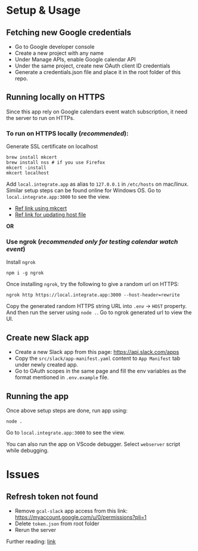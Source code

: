 # Setup & Usage

## Fetching new Google credentials

- Go to Google developer console
- Create a new project with any name
- Under Manage APIs, enable Google calendar API
- Under the same project, create new OAuth client ID credentials
- Generate a credentials.json file and place it in the root folder of this repo.

## Running locally on HTTPS

Since this app rely on Google calendars event watch subscription, it need the server to run on HTTPs.

### To run on HTTPS locally (_recommended_):

Generate SSL certificate on localhost

```
brew install mkcert
brew install nss # if you use Firefox
mkcert -install
mkcert localhost
```

Add `local.integrate.app` as alias to `127.0.0.1` in `/etc/hosts` on mac/linux. Similar setup steps can be found online for Windows OS.
Go to `local.integrate.app:3000` to see the view.

- [Ref link using mkcert](https://web.dev/how-to-use-local-https/)
- [Ref link for updating host file](https://www.howtogeek.com/27350/beginner-geek-how-to-edit-your-hosts-file/)

<b>OR</b>

### Use ngrok (_recommended only for testing calendar watch event_)

Install `ngrok`

```
npm i -g ngrok
```

Once installing `ngrok`, try the following to give a random url on HTTPS:

```
ngrok http https://local.integrate.app:3000 --host-header=rewrite
```

Copy the generated random HTTPS string URL into `.env` -> `HOST` property. And then run the server using `node .`. Go to ngrok generated url to view the UI.

## Create new Slack app

- Create a new Slack app from this page: https://api.slack.com/apps
- Copy the `src/slack/app-manifest.yaml` content to `App Manifest` tab under newly created app.
- Go to OAuth scopes in the same page and fill the env variables as the format mentioned in `.env.example` file.

## Running the app

Once above setup steps are done, run app using:

```
node .
```

Go to `local.integrate.app:3000` to see the view.

You can also run the app on VScode debugger. Select `webserver` script while debugging.

# Issues

## Refresh token not found

- Remove `gcal-slack` app access from this link: https://myaccount.google.com/u/0/permissions?pli=1
- Delete `token.json` from root folder
- Rerun the server

Further reading: [link](https://stackoverflow.com/a/10857806/1577396)
